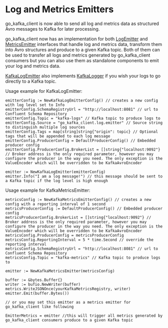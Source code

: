 Log and Metrics Emitters
=======================

go_kafka_client is now able to send all log and metrics data as structured Avro messages to Kafka for later processing.

go_kafka_client now has an implementation for both [LogEmitter](https://github.com/stealthly/go_kafka_client/blob/master/log_emitters.go) and [MetricsEmitter](https://github.com/stealthly/go_kafka_client/blob/master/metrics_emitters.go) interfaces that handle log and metrics data, transform them into Avro structures and produce to a given Kafka topic. Both of them can be used to transfer all logs and metrics generated by go_kafka_client consumers but you can also use them as standalone components to emit your log and metrics data.

[KafkaLogEmitter](https://github.com/stealthly/go_kafka_client/blob/master/log_emitters.go) also implements [KafkaLogger](https://github.com/stealthly/go_kafka_client/blob/master/logger.go) if you wish your logs to go directly to a Kafka topic.

Usage example for KafkaLogEmitter:

```
emitterConfig := NewKafkaLogEmitterConfig() // creates a new config with log level set to Info
emitterConfig.SchemaRegistryUrl = "http://localhost:8081" // url to Confluent Schema Repository
emitterConfig.Topic = "kafka-logs" // Kafka topic to produce logs to
emitterConfig.Source = "go_kafka_client.log.emitter" // Source string to distinguish multiple log sources
emitterConfig.Tags = map[string]string{"origin": topic} // Optional tags that will be appended to each log message
emitterConfig.ProducerConfig = DefaultProducerConfig() // Embedded producer config
emitterConfig.ProducerConfig.BrokerList = []string{"localhost:9092"} // Broker address is the only required parameter, however you may configure the producer in the way you need. The only exception is the ValueEncoder which will be overridden to be KafkaAvroEncoder

emitter := NewKafkaLogEmitter(emitterConfig)
emitter.Info("I am a log message!") // this message should be sent to a Kafka topic if the log level is high enough
```

Usage example for KafkaMetricsEmitter:

```
metricsConfig := NewKafkaMetricsEmitterConfig() // creates a new config with a reporting interval of 1 second
metricsProducerConfig := DefaultProducerConfig() // Embedded producer config
metricsProducerConfig.BrokerList = []string{"localhost:9092"} // Broker address is the only required parameter, however you may configure the producer in the way you need. The only exception is the ValueEncoder which will be overridden to be KafkaAvroEncoder
metricsConfig.ProducerConfig = metricsProducerConfig
metricsConfig.ReportingInterval = 5 * time.Second // override the reporting interval
metricsConfig.SchemaRegistryUrl = "http://localhost:8081" // url to Confluent Schema Repository
metricsConfig.Topic = "kafka-metrics" // Kafka topic to produce logs to

emitter := NewKafkaMetricsEmitter(metricsConfig)

buffer := &bytes.Buffer{}
writer := bufio.NewWriter(buffer)
metrics.WriteJSONOnce(yourKafkaMetricsRegistry, writer)
emitter.Emit(buffer.Bytes())

// or you may set this emitter as a metrics emitter for go_kafka_client like following

EmitterMetrics = emitter //this will trigger all metrics generated by go_kafka_client consumers produce to a given Kafka topic
```
